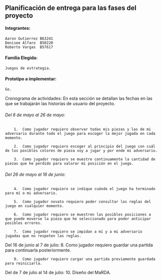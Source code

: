## Planificación de entrega para las fases del proyecto

#### Integrantes:
    Aaron Gutierrez B63241
    Denisee Alfaro	B50220
    Roberto Vargas 	B57617

#### Familia Elegida:
    Juegos de estrategia.

#### Prototipo a implementar:
    Go.

Cronograma de actividades: En esta sección se detallan las fechas en las que se trabajarán las historias de usuario del proyecto.

###### Del 6 de mayo al 26 de mayo:
        1.	Como jugador requiero observar todas mis piezas y las de mi adversario durante todo el juego para escoger la mejor jugada en cada momento.

        2.	Como jugador requiero escoger al principio del juego con cuál de los posibles colores de pieza voy a jugar y por ende mi adversario.

        3.	Como jugador requiero se muestre continuamente la cantidad de piezas que he perdido para valorar mi posición en el juego.

###### Del 26 de mayo al 16 de junio:
        4.	Como jugador requiero se indique cuándo el juego ha terminado para mí o mi adversario.

        5.	Como jugador novato requiero poder consultar las reglas del juego en cualquier momento.

        6.	Como jugador requiero se muestren las posibles posiciones a que puede moverse la pieza que he seleccionado para poder anticipar posibles errores.

        7.	Como jugador requiero se impidan a mí y a mi adversario jugadas que no respeten las reglas.


Del 16 de junio al 7 de julio:
        8.	Como jugador requiero guardar una partida para continuarla posteriormente.

        9.	Como jugador requiero cargar una partida previamente guardada para reiniciarla.

Del de 7 de julio al 14 de julio:
        10.	Diseño del MaRDA.

